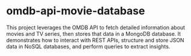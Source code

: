 # omdb-api-movie-database
This project leverages the OMDB API to fetch detailed information about movies and TV series, then stores that data in a MongoDB database. It demonstrates how to interact with REST APIs, structure and store JSON data in NoSQL databases, and perform queries to extract insights.
